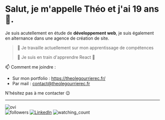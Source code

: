 # Salut, je m'appelle Théo et j'ai 19 ans 👋.

Je suis acutellement en étude de **développement web**, je suis également en alternance dans une agence de création de site.

>🔭 Je travaille actuellement sur mon apprentissage de compétences
>
> 🌱 Je suis en train d'apprendre React 🚀
>
📫 Comment me joindre : 
- Sur mon portfolio : https://theolegourrierec.fr/
- Par mail : contact@theolegourrierec.fr

N'hésitez pas à me contacter 😉

---

<img src="https://github-readme-stats.vercel.app/api/top-langs?username=theolg29&show_icons=true&locale=en&layout=compact&theme=chartreuse-dark" alt="ovi" />

<div>
  <img alt="followers" title="Follow me on Github" src="https://img.shields.io/github/followers/theolg29?color=236ad3&style=for-the-badge&logo=github&label=Follow"/>
  <a href="https://www.linkedin.com/in/theolegourrierec/" target="_blank"><img src="https://img.shields.io/badge/LinkedIn-%230077B5.svg?&style=flat-square&logo=linkedin&logoColor=white" alt="LinkedIn"></a>
  <img src="https://komarev.com/ghpvc/?username=theolg29&color=brightgreen" alt="watching_count" /> 
</div>
